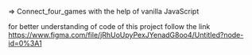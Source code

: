 => Connect_four_games with the help of vanilla JavaScript

for better understanding of code of this project follow the link 
https://www.figma.com/file/jRhUoUpyPexJYenadG8oo4/Untitled?node-id=0%3A1

